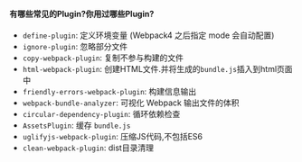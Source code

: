 #### 有哪些常见的Plugin?你用过哪些Plugin?

- `define-plugin`: 定义环境变量 (Webpack4 之后指定 mode 会自动配置)
- `ignore-plugin`: 忽略部分文件
- `copy-webpack-plugin`: 复制不参与构建的文件
- `html-webpack-plugin`: 创建HTML文件.并将生成的`bundle.js`插入到html页面中
- `friendly-errors-webpack-plugin`: 构建信息输出
- `webpack-bundle-analyzer`: 可视化 Webpack 输出文件的体积
- `circular-dependency-plugin`: 循环依赖检查
- `AssetsPlugin`: 缓存 `bundle.js`
- `uglifyjs-webpack-plugin`: 压缩JS代码,不包括ES6
- `clean-webpack-plugin`: dist目录清理